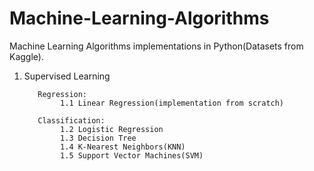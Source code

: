 # Machine-Learning-Algorithms

Machine Learning Algorithms implementations in Python(Datasets from Kaggle).
                                  
1. Supervised Learning                                                  
          
          Regression:                                                  
               1.1 Linear Regression(implementation from scratch)
          
          Classification:                                                        
               1.2 Logistic Regression                                                  
               1.3 Decision Tree                                             
               1.4 K-Nearest Neighbors(KNN)                                            
               1.5 Support Vector Machines(SVM)                                            
        
 
